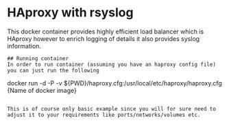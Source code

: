 # HAproxy with rsyslog

This docker container provides highly efficient load balancer which is HAproxy however to enrich logging of details
it also provides syslog information. 

```
## Running container 
In order to run container (assuming you have an haproxy config file) you can just run the following 
```
docker run -d -P -v ${PWD}/haproxy.cfg:/usr/local/etc/haproxy/haproxy.cfg {Name of docker image}
```

This is of course only basic example since you will for sure need to adjust it to your requirements like ports/networks/volumes etc.




